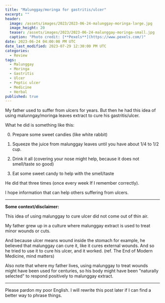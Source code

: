 ```yaml
---
title: "Malunggay/moringa for gastritis/ulcer"
excerpt: ""
header:
  image: /assets/images/2023/2023-06-24-malunggay-moringa-large.jpg
  image_height: 20
  teaser: /assets/images/2023/2023-06-24-malunggay-moringa-small.jpg
  caption: "Photo credit: [**Pexels**](https://www.pexels.com/)"
date: 2023-06-24 04:00:00 PM UTC
date_last_modified: 2023-07-29 12:30:00 PM UTC
categories:
  - Review
tags: 
  - Malunggay
  - Moringa
  - Gastritis
  - Ulcer
  - Peptic ulcer
  - Medicine
  - Herbal
published: true
---
```


My father used to suffer from ulcers for years. But then he had this idea of using malunngay/moringa leaves extract to cure his gastritis/ulcer.

What he did is something like this:

0. Prepare some sweet candies (like white rabbit)

1. Squeeze the juice from malunggay leaves until you have about 1/4 to 1/2 cup.

2. Drink it all (covering your nose might help, because it does not smell/taste so good)

3. Eat some sweet candy to help with the smell/taste


He did that three times (once every week If I remember correctly).

I hope information that can help others suffering from ulcers.


-----



**Some context/disclaimer:**

This idea of using malunggay to cure ulcer did not come out of thin air.

My father grew up in a culture where malunggay extract is used to treat minor wounds or cuts.

And because ulcer means wound inside the stomach for example, he believed that malunggay can cure it, like it cures external wounds. And so he tried to use it to cure his ulcer, and it worked.  (ref. The End of Modern Medicine, mind matters)

Also note that where my father lives, using malunggay to treat wounds might have been used for centuries, so his body might have been "naturally selected" to respond positively to malunggay extract.


-----

Please pardon my poor English. I will rewrite this post later if I can find a better way to phrase things.
